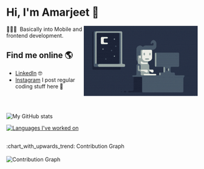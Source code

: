 # Hi, I'm Amarjeet 👋

<img alt="Night Coding" src="https://raw.githubusercontent.com/AVS1508/AVS1508/master/assets/Night-Coding.gif" align="right"/>

👨🏻‍💻 &nbsp;Basically into Mobile and frontend development.

## Find me online 🌎

- <a href="https://www.linkedin.com/in/ansh-mishra-">LinkedIn</a> 🤓
- <a href="https://www.instagram.com/codemanship/">Instagram</a> I post regular coding stuff here 🤳

 <br>
 <br>

![My GitHub stats](https://github-readme-stats.vercel.app/api?username=amarjeet987&show_icons=true&theme=radical)

[![Languages I've worked on](https://github-readme-stats.vercel.app/api/top-langs/?username=amarjeet987&layout=compact)](https://github.com/amarjeet987/github-readme-stats)

<br>


<summary>:chart_with_upwards_trend: Contribution Graph </summary>
   <br/>
   <img src="https://activity-graph.herokuapp.com/graph?username=anshmishra010&theme=xcode" alt="Contribution Graph" align="center" />
